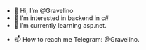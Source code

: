 - 👋 Hi, I’m @Gravelino
- 👀 I’m interested in backend in c#
- 🌱 I’m currently learning asp.net.
<!-- 💞️ I’m looking to collaborate on ...-->
- 📫 How to reach me Telegram: @Gravelino.

<!---
Gravelino/Gravelino is a ✨ special ✨ repository because its `README.md` (this file) appears on your GitHub profile.
You can click the Preview link to take a look at your changes.
--->

